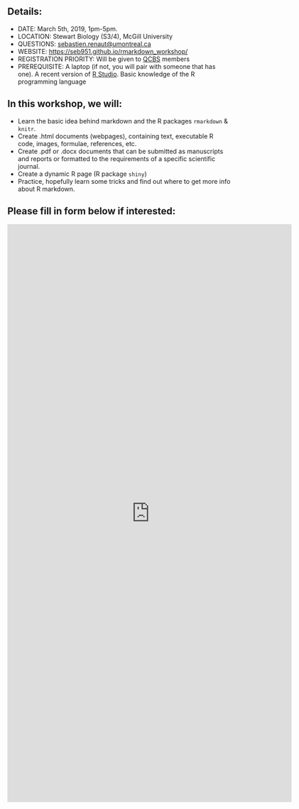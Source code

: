 ## Details:    
* DATE: March 5th, 2019, 1pm-5pm.    
* LOCATION: Stewart Biology (S3/4), McGill University  
* QUESTIONS: sebastien.renaut@umontreal.ca  
* WEBSITE: https://seb951.github.io/rmarkdown_workshop/   
* REGISTRATION PRIORITY: Will be given to [QCBS](https://qcbs.ca/) members  
* PREREQUISITE: A laptop (if not, you will pair with someone that has one). A recent version of [R Studio](https://www.rstudio.com/). Basic knowledge of the R programming language   

## In this workshop, we will:  
* Learn the basic idea behind markdown and the R packages `rmarkdown` & `knitr`.  
* Create .html documents (webpages), containing text, executable R code, images, formulae, references, etc.  
* Create .pdf or .docx documents that can be submitted as manuscripts and reports or formatted to the requirements of a specific scientific journal.  
* Create a dynamic R page (R package `shiny`)  
* Practice, hopefully learn some tricks and find out where to get more info about R markdown.  

## Please fill in form below if interested:  
<iframe src="https://docs.google.com/forms/d/e/1FAIpQLSestwgIISKpfnv3U6Xiyh-8aZSMKG-Ahrt7BUmSgAMBHCr6Ew/viewform?embedded=true" width="640" height="1303" frameborder="0" marginheight="0" marginwidth="0">Loading...</iframe>
